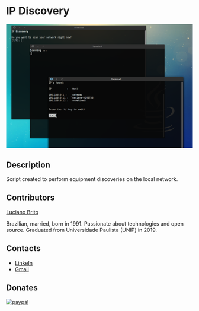 # IP Discovery

![](/IP_Discovery.png)

## Description

Script created to perform equipment discoveries on the local network.


## Contributors

[Luciano Brito](https://github.com/lucianobritodev)

Brazilian, married, born in 1991. Passionate about technologies and open source. Graduated from Universidade Paulista (UNIP) in 2019.


## Contacts

- [LinkeIn](https://www.linkedin.com/in/luciano-brito-dev/)
- [Gmail](lucianobrito.dev@gmail.com)


## Donates

[![paypal](https://www.paypalobjects.com/en_US/i/btn/btn_donateCC_LG.gif)](https://www.paypal.com/cgi-bin/webscr?cmd=_s-xclic&hosted_button_id=RXA28WZH3XF4E)

